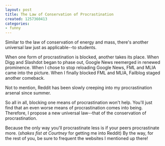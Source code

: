 ```yaml
---
layout: post
title: The Law of Conservation of Procrastination
created: 1257360413
categories:
- funny
---
```

Similar to the law of conservation of energy and mass, there's another universal law just as applicable--to students.

When one form of procrastination is blocked, another takes its place. When Digg and Slashdot began to phase out, Google News reemerged in renewed prominence. When I chose to stop reloading Google News, FML and MLIA came into the picture. When I finally blocked FML and MLIA, Failblog staged another comeback.

Not to mention, Reddit has been slowly creeping into my procrastination arsenal since summer.

So all in all, blocking one means of procrastination won't help. You'll just find that an even worse means of procrastination comes into being. Therefore, I propose a new universal law--that of the conservation of procrastination.

Because the only way you'll procrastinate less is if your peers procrastinate more. (<em>*shakes fist at Courtney*</em> for getting me into Reddit) By the way, for the rest of you, be sure to frequent the websites I mentioned up there!
